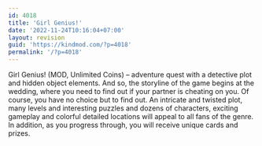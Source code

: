 ```yaml
---
id: 4018
title: 'Girl Genius!'
date: '2022-11-24T10:16:04+07:00'
layout: revision
guid: 'https://kindmod.com/?p=4018'
permalink: '/?p=4018'
---
```


Girl Genius! (MOD, Unlimited Coins) – adventure quest with a detective plot and hidden object elements. And so, the storyline of the game begins at the wedding, where you need to find out if your partner is cheating on you. Of course, you have no choice but to find out. An intricate and twisted plot, many levels and interesting puzzles and dozens of characters, exciting gameplay and colorful detailed locations will appeal to all fans of the genre. In addition, as you progress through, you will receive unique cards and prizes.